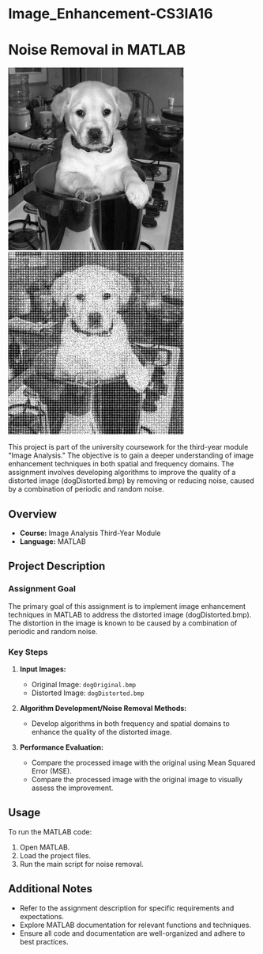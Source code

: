 # Image_Enhancement-CS3IA16

# Noise Removal in MATLAB

![Original Dog Image](dogOriginal.bmp) ![Distorted Dog Image](dogDistorted.bmp)

This project is part of the university coursework for the third-year module "Image Analysis." The objective is to gain a deeper understanding of image enhancement techniques in both spatial and frequency domains. The assignment involves developing algorithms to improve the quality of a distorted image (dogDistorted.bmp) by removing or reducing noise, caused by a combination of periodic and random noise.

## Overview

- **Course:** Image Analysis Third-Year Module
- **Language:** MATLAB

## Project Description

### Assignment Goal

The primary goal of this assignment is to implement image enhancement techniques in MATLAB to address the distorted image (dogDistorted.bmp). The distortion in the image is known to be caused by a combination of periodic and random noise.

### Key Steps

1. **Input Images:**

   - Original Image: `dogOriginal.bmp`
   - Distorted Image: `dogDistorted.bmp`

2. **Algorithm Development/Noise Removal Methods:**

   - Develop algorithms in both frequency and spatial domains to enhance the quality of the distorted image.

3. **Performance Evaluation:**
   - Compare the processed image with the original using Mean Squared Error (MSE).
   - Compare the processed image with the original image to visually assess the improvement.

## Usage

To run the MATLAB code:

1. Open MATLAB.
2. Load the project files.
3. Run the main script for noise removal.

## Additional Notes

- Refer to the assignment description for specific requirements and expectations.
- Explore MATLAB documentation for relevant functions and techniques.
- Ensure all code and documentation are well-organized and adhere to best practices.
